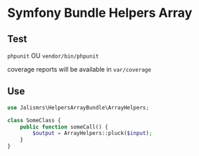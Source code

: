 # Symfony Bundle Helpers Array

## Test

`phpunit` OU `vendor/bin/phpunit`

coverage reports will be available in `var/coverage`

## Use

```php
use Jalismrs\HelpersArrayBundle\ArrayHelpers;

class SomeClass {
    public function someCall() {
        $output = ArrayHelpers::pluck($input);
    }
}
```
